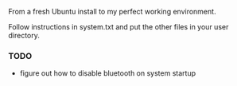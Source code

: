 From a fresh Ubuntu install to my perfect working environment.

Follow instructions in system.txt and put the other files in your user directory.

### TODO 

* figure out how to disable bluetooth on system startup